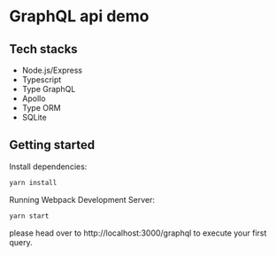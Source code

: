 # GraphQL api demo

## Tech stacks

- Node.js/Express
- Typescript
- Type GraphQL
- Apollo
- Type ORM
- SQLite

## Getting started

Install dependencies:

```sh
yarn install
```

Running Webpack Development Server:

```sh
yarn start
```

please head over to http://localhost:3000/graphql to execute your first query.
